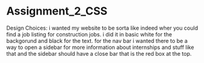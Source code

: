 # Assignment_2_CSS
Design Choices: 
i wanted my website to be sorta like indeed wher you could find a job listing for construction jobs. i did it in basic white for the backgorund and black for the text. for the nav bar i wanted there to be a way to open a sidebar for more information about internships and stuff like that and the sidebar should have a close bar that is the red box at the top.
